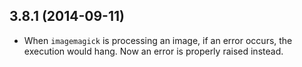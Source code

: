 ## 3.8.1 (2014-09-11)

* When `imagemagick` is processing an image, if an error occurs, the execution
  would hang. Now an error is properly raised instead.
